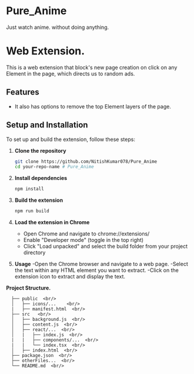 # Pure_Anime
Just watch anime. without doing anything.


# Web Extension.

This is a web extension that block's new page creation on click on any Element in the page, which directs us to random ads.

## Features

- It also has options to remove the top Element layers of the page.
 

## Setup and Installation

To set up and build the extension, follow these steps:

1. **Clone the repository**
   ```bash
   git clone https://github.com/NitishKumar078/Pure_Anime
   cd your-repo-name # Pure_Anime
   
2. **Install dependencies**
   ```bash
   npm install

3. **Build the extension**
   ```bash
   npm run build
   
4. **Load the extension in Chrome**
   - Open Chrome and navigate to chrome://extensions/
   - Enable "Developer mode" (toggle in the top right)
   - Click "Load unpacked" and select the build folder from your project directory
  
5. **Usage**
-Open the Chrome browser and navigate to a web page.
-Select the text within any HTML element you want to extract.
-Click on the extension icon to extract and display the text.


**Project Structure.** <br/>

      ├── public  <br/>
      │   ├── icons/...    <br/>
      |   ├── manifest.html  <br/>
      ├── src   <br/>
      │   ├── background.js  <br/>
      │   ├── content.js  <br/>
      │   ├── react/...  <br/>
      │   |   ├── index.js  <br/>
      |   |   ├── components/...  <br/>
      |   |   └── index.tsx  <br/>
      │   ├── index.html  <br/>
      ├── package.json  <br/>
      ├── otherFiles...  <br/>
      └── README.md  <br/>

